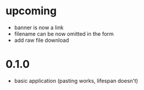 # upcoming
- banner is now a link
- filename can be now omitted in the form
- add raw file download

# 0.1.0
- basic application (pasting works, lifespan doesn't)
